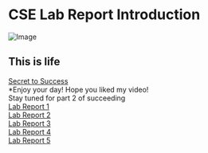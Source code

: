 # CSE Lab Report Introduction
![Image](https://yt3.ggpht.com/ytc/AKedOLR8EhO9xd-GBqt71jkacPlZkI5ehFusk00YrlUd=s900-c-k-c0x00ffffff-no-rj)
## This is life
[Secret to Success](https://www.youtube.com/watch?v=dQw4w9WgXcQ)
<Br/>
*Enjoy your day! Hope you liked my video!
<Br/>
Stay tuned for part 2 of succeeding
<Br/>
[Lab Report 1](https://alexander-qinn.github.io/cse15l-lab-reports/lab-report-1-week-2.html)
<Br/>
[Lab Report 2](https://alexander-qinn.github.io/cse15l-lab-reports/lab-report-2-week-4.html)
<Br/>
[Lab Report 3](https://alexander-qinn.github.io/cse15l-lab-reports/lab-report-3-week-6.html)
<Br/>
[Lab Report 4](https://alexander-qinn.github.io/cse15l-lab-reports/lab-report-4-week-8.html)
<Br/>
[Lab Report 5](https://alexander-qinn.github.io/cse15l-lab-reports/lab-report-5-week-10.html)